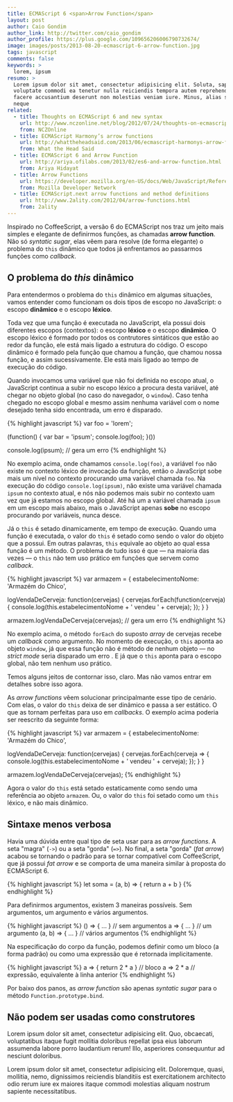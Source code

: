 ```yaml
---
title: ECMAScript 6 <span>Arrow Function</span>
layout: post
author: Caio Gondim
author_link: http://twitter.com/caio_gondim
author_profile: https://plus.google.com/109656206006790732674/
image: images/posts/2013-08-20-ecmascript-6-arrow-function.jpg
tags: javascript
comments: false
keywords: >
  lorem, ipsum
resumo: >
  Lorem ipsum dolor sit amet, consectetur adipisicing elit. Soluta, sapiente
  voluptate commodi ea tenetur nulla reiciendis tempora autem reprehenderit
  facere accusantium deserunt non molestias veniam iure. Minus, alias sequi
  neque
related:
  - title: Thoughts on ECMAScript 6 and new syntax
    url: http://www.nczonline.net/blog/2012/07/24/thoughts-on-ecmascript-6-and-new-syntax/
    from: NCZOnline
  - title: ECMAScript Harmony’s arrow functions
    url: http://whattheheadsaid.com/2013/06/ecmascript-harmonys-arrow-functions
    from: What the Head Said
  - title: ECMAScript 6 and Arrow Function
    url: http://ariya.ofilabs.com/2013/02/es6-and-arrow-function.html
    from: Ariya Hidayat
  - title: Arrow Functions
    url: https://developer.mozilla.org/en-US/docs/Web/JavaScript/Reference/arrow_functions
    from: Mozilla Developer Network
  - title: ECMAScript.next arrow functions and method definitions
    url: http://www.2ality.com/2012/04/arrow-functions.html
    from: 2ality
---
```


Inspirado no CoffeeScript, a versão 6 do ECMAScript nos traz um jeito mais
simples e elegante de definirmos funções, as chamadas **arrow function**. Não só
_syntatic sugar_, elas vêem para resolve (de forma elegante) o problema do
`this` dinâmico que todos já enfrentamos ao passarmos funções como _callback_.


## O problema do _this_ dinâmico

Para entendermos o problema do `this` dinâmico em algumas situações, vamos
entender como funcionam os dois tipos de escopo no JavaScript: o escopo
__dinâmico__ e o escopo __léxico__.

Toda vez que uma função é executada no JavaScript, ela possui dois diferentes
escopos (contextos): o escopo __léxico__ e o escopo __dinâmico__. O escopo
léxico é formado por todos os contrutores sintáticos que estão ao redor da
função, ele está mais ligado a estrutura do código. O escopo dinâmico é formado
pela função que chamou a função, que chamou nossa função, e assim
sucessivamente. Ele está mais ligado ao tempo de execução do código.

Quando invocamos uma variável que não foi definida no escopo atual, o JavaScript
continua a subir no escopo léxico a procura desta variável, até chegar no objeto
global (no caso do navegador, o `window`). Caso tenha chegado no escopo global e
mesmo assim nenhuma variável com o nome desejado tenha sido encontrada, um erro
é disparado.

{% highlight javascript %}
var foo = 'lorem';

(function() {
  var bar = 'ipsum';
  console.log(foo);
}())

console.log(ipsum); // gera um erro
{% endhighlight %}

No exemplo acima, onde chamamos `console.log(foo)`, a variável `foo` não existe
no contexto léxico de invocação da função, então o JavaScript sobe mais um nível
no contexto procurando uma variável chamada `foo`. Na execução do código
`console.log(ipsum)`, não existe uma variável chamada `ipsum` no contexto atual,
e nós não podemos mais subir no contexto uam vez que já estamos no escopo
global. Até há um a variável chamada `ipsum` em um escopo mais abaixo, mais o
JavaScript apenas __sobe__ no escopo procurando por variáveis, nunca desce.

Já o `this` é setado dinamicamente, em tempo de execução. Quando uma função é
executada, o valor do `this` é setado como sendo o valor do objeto que a
possui. Em outras palavras, `this` equivale ao objeto ao qual essa função é um
método. O problema de tudo isso é que — na maioria das vezes — o `this` não tem uso
prático em funções que servem como _callback_.

{% highlight javascript %}
var armazem = {
  estabelecimentoNome: 'Armazém do Chico',

  logVendaDeCerveja: function(cervejas) {
    cervejas.forEach(function(cerveja) {
      console.log(this.estabelecimentoNome + ' vendeu ' + cerveja);
    });
  }
}

armazem.logVendaDeCerveja(cervejas); // gera um erro
{% endhighlight %}

No exemplo acima, o método `forEach` do suposto _array_ de cervejas recebe um
_callback_ como argumento. No momento de execução, o `this` aponta ao objeto
`window`, já que essa função não é método de nenhum objeto — no _strict mode_
seria disparado um erro . E já que o `this` aponta para o escopo global, não tem
nenhum uso prático.

Temos alguns jeitos de contornar isso, claro. Mas não vamos entrar em detalhes
sobre isso agora.

As _arrow functions_ vêem solucionar principalmante esse tipo de cenário. Com
elas, o valor do `this` deixa de ser dinâmico e passa a ser estático. O que as
tornam perfeitas para uso em _callbacks_. O exemplo acima poderia ser reescrito
da seguinte forma:

{% highlight javascript %}
var armazem = {
  estabelecimentoNome: 'Armazém do Chico',

  logVendaDeCerveja: function(cervejas) {
    cervejas.forEach(cerveja => {
      console.log(this.estabelecimentoNome + ' vendeu ' + cerveja);
    });
  }
}

armazem.logVendaDeCerveja(cervejas);
{% endhighlight %}

Agora o valor do `this` está setado estaticamente como sendo uma referência ao
objeto `armazem`. Ou, o valor do `this` foi setado como um `this` léxico, e não
mais dinâmico.

## Sintaxe menos verbosa

Havia uma dúvida entre qual tipo de seta usar para as _arrow functions_. A seta
"magra" (`->`) ou a seta "gorda" (`=>`). No final, a seta "gorda" (_fat arrow_)
acabou se tornando o padrão para se tornar compatível com CoffeeScript, que já
possui _fat arrow_ e se comporta de uma maneira similar à proposta do ECMAScript
6.

{% highlight javascript %}
let soma = (a, b) => {
  return a + b
}
{% endhighlight %}

Para definirmos argumentos, existem 3 maneiras possíveis. Sem argumentos, um
argumento e vários argumentos.

{% highlight javascript %}
() => { ... } // sem argumentos
a => { ... } // um argumento
(a, b) => { ... } // vários argumentos
{% endhighlight %}

Na especificação do corpo da função, podemos definir como um bloco (a forma
padrão) ou como uma expressão que é retornada implicitamente.

{% highlight javascript %}
a => { return 2 * a } // bloco
a => 2 * a // expressão, equivalente à linha anterior
{% endhighlight %}

Por baixo dos panos, as _arrow function_ são apenas _syntatic sugar_ para o método
`Function.prototype.bind`.


## Não podem ser usadas como construtores

Lorem ipsum dolor sit amet, consectetur adipisicing elit. Quo, obcaecati,
voluptatibus itaque fugit mollitia doloribus repellat ipsa eius laborum
assumenda labore porro laudantium rerum! Illo, asperiores consequuntur ad
nesciunt doloribus.

Lorem ipsum dolor sit amet, consectetur adipisicing elit. Doloremque, quasi,
mollitia, nemo, dignissimos reiciendis blanditiis est exercitationem architecto
odio rerum iure ex maiores itaque commodi molestias aliquam nostrum sapiente
necessitatibus.
